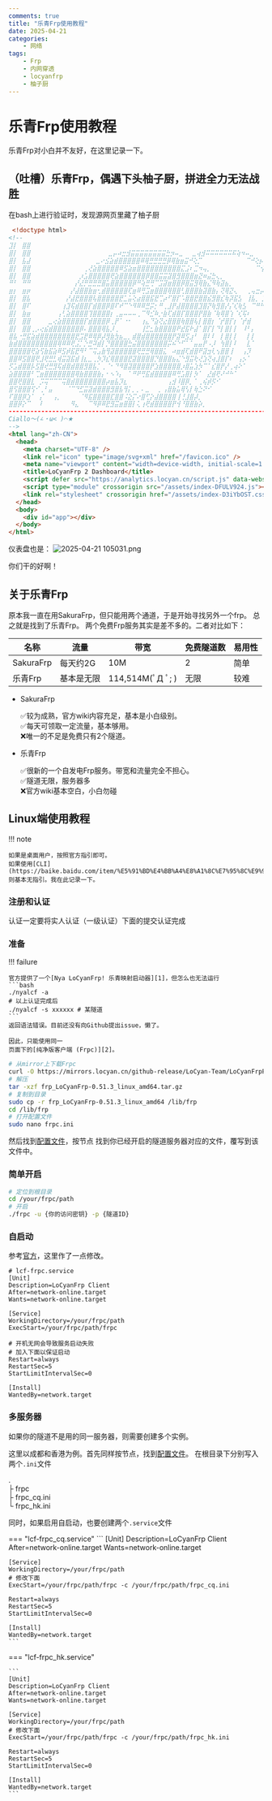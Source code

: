 ```yaml
---
comments: true
title: "乐青Frp使用教程"
date: 2025-04-21
categories: 
    - 网络
tags:
    - Frp
    - 内网穿透
    - locyanfrp
    - 柚子厨
---
```


# 乐青Frp使用教程

乐青Frp对小白并不友好，在这里记录一下。

<!-- more -->

## （吐槽）乐青Frp，偶遇下头柚子厨，拼进全力无法战胜

在bash上进行验证时，发现源网页里藏了柚子厨

``` html
 <!doctype html>
<!--
⣹⡇⠀⣿⣿⠀⠀⠀⠀⠀⠀⠀ ⠀⠀⠀⠀⠀⠀⠀⠀⠀⠀⠀⠀⠀⠀⠀⠀⠀⠀⠀⠀⠀⠀⠀⠀⠀⠀⠀⠀⠀⠀ ⠀⠀⠀⠀⠀⠀⠀⠀⠀
⣿⡇⠀⣿⣿⠀⠀⠀⠀⠀⠀⠀⠀⠀⠀⠀⠀⠀⠀⠀ ⠀ ⣀⡤⠴⣒⣺⣭⣭⣭⣭⣭⣭⣭⣭⣓⡲⠤⣀⠀⠀⣀⢴⣺⠭⠭⠭⠭⠭⠭⠯⢵⠲⠤⣀⠀⠀⠀⠀⠀
⣿⡇⠀⣧⣼⠀⠀⠀⠀⠀⠀⠀⠀⠀⠀⠀⠀⠀⠀ ⣀⠔⣪⣵⣾⣿⣿⣿⣿⣿⠿⢿⣛⣛⣛⣛⡿⢿⣷⣶⣭⠚⢕⡉⠀⠀⠀⠀⠀⠀⠀⠀⠀⠀⠉⠚⢕⡦⡀⠀⠀
⣿⡇⠀⣿⣿⠀⠀⠀⠀⠀⠀⠀⠀⠀⠀⠀⠀⢀⢜⣵⣿⣿⣿⣿⣿⠿⣫⣵⣶⣿⣿⣿⣿⣿⣿⣿⣿⣿⣿⣍⣨⠆⣉⠲⢤⡀⠀⠀⠀⠀⠀⠀⠀⠀⠀⠀⠉⢪⣢⡀
⣿⡇⠀⣿⣿⠀⠀⠀⠀⠀⠀⠀⠀⠀⠀⠀⡰⣡⣿⣿⣿⣿⣿⢟⣵⣿⣿⣿⣿⣿⣿⡿⣿⣿⣭⣭⣽⣿⣻⣿⣿⣿⣶⣝⠶⣬⣓⢄⡀⠀⠀⠀⠀⠀⠀⠀⠀⠀⠙⡵
⠛⠃⠀⠛⠛⠀⠀⠀⠀⠀⠀⠀⠀⠀⠀⡜⣜⡛⣛⣛⣛⣿⣥⣿⣿⣿⣿⣿⡿⠛⢵⣛⢛⠉⣩⣽⣶⣿⣿⡿⣿⣭⣻⢿⣷⣌⠻⢷⣽⣦⡀⠀⠀⠀⠀⠀⠀⠀⠀⢰
⣶⡆⠀⣶⡶⠀⠀⠀⠀⠀⠀⠀⠀⠀⡜⣼⣿⣿⣷⣶⢂⣾⣿⣿⣿⣿⣿⢏⣶⠿⢛⣩⣶⣿⣿⣿⢿⣿⣿⢃⣿⣿⣿⣷⣽⣿⣷⡄⢝⢿⣝⢄⠀⠀⢀⢤⣒⡤⣄⡸
⣿⡇⠀⣿⣧⠀⠀⠀⠀⠀⠀⠀⠀⡜⣼⣟⣿⣿⣿⢧⣿⣿⣿⣿⣿⣟⣁⣥⢕⣴⣿⣿⣯⣟⢉⡴⠋⣿⡏⠡⣿⣿⣟⣿⣿⣮⣻⣿⣎⢷⡽⣯⣣⠀⢸⣧⡀⢈⣻⣹
⣿⡇⠀⣿⠏⠀⠀⠀⠀⠀⠀⠀⢰⣹⢯⣾⣿⣿⡏⣾⣿⣿⡿⣿⠏⠞⠉⠑⠻⠿⠿⣛⡭⡂⠛⢀⣸⡟⣼⣿⣿⣿⣿⣹⣿⡝⢷⣻⣿⡜⡌⢎⢷⣣⠀⠉⠛⠓⠉⠃
⣿⡇⠀⣷⣶⠀⠀⠀⠀⠀⠀⢠⢃⣵⣿⣿⣿⣿⢹⣿⣿⣿⣿⡆⢀⣤⠤⠤⠤⢀⠉⠻⣊⠷⡐⣷⢏⣾⣿⡏⣿⣿⣿⡟⣿⣷⠈⢷⢿⣿⢱⠈⢎⢯⠆⠀⠀⠀⢀⢧
⣿⡇⠀⣿⣿⠀⠀⠀⠀⣀⢔⣵⣿⣿⣿⣿⣿⡏⣾⣿⣿⣿⡿⢀⡟⠁⠐⠂⠀⠀⢰⣄⠙⣵⢝⣔⣿⣿⣿⢷⣿⣿⢧⡇⣿⣿⡆⠈⡞⣿⡏⡆⠈⡞⣾⠀⠀⠀⠓⠁
⣿⡇⠀⣿⣿⢀⡠⢔⣮⣾⣿⣿⣿⣿⣿⣿⡿⠄⣿⣿⣿⢿⣧⡸⢀⠀⠀⠀⠀⠀⢸⣋⣂⣷⣿⣿⣿⣿⠟⣞⣯⠗⣼⠁⣿⡏⡇⠙⡇⣿⡇⡇⠀⠸⠃⡄⠀⠀⠀⠀
⣿⣧⠐⣛⣯⣵⣾⣿⣿⣿⣿⣿⣿⣿⣿⣟⣩⣟⠿⢿⡿⡼⣻⣷⣳⣦⣀⡀⣾⣿⣾⣿⣿⣿⣿⣿⣿⡟⣽⠿⣫⣰⠃⠀⣿⠇⠇⠀⡇⣿⡇⡇⠀⠀⡇⡇⠀⠀⠀⠀
⣷⣾⣿⣿⣿⣿⣿⣿⣿⣿⣿⢿⠿⠿⢟⣨⡁⡑⣛⠽⣾⡇⡙⣿⣿⣿⣿⣓⣬⣿⣿⣿⣿⣿⣿⣿⡭⠮⠑⠋⠁⠁⣤⣤⡟⠠⡸⠀⢳⣿⡇⠇⠀⠀⣇⠁⠀⠀⠀⠀
⣿⣿⣿⣿⣿⢟⣵⢫⣷⣯⣵⠿⣫⡾⣯⣟⠻⠃⠉⢭⣠⣷⢻⣽⣿⣿⣿⣿⣿⢟⣛⣛⢿⣿⣿⣅⠀⠴⣶⣾⢏⣾⣿⠟⣽⣲⢇⢢⣿⣿⢸⠀⠀⢠⡹⠀⠀⠀⠀⠀
⣿⣿⠿⣫⣿⣿⢟⣸⢟⣛⣃⢾⣭⣽⣯⣾⢸⣆⣀⢀⡳⡹⣎⢿⣿⣿⣿⣟⣽⣿⣿⣿⣿⡙⣿⣿⣿⣦⣌⠑⣻⣭⢗⢜⣱⢝⢴⣸⣿⡏⠆⠀⢠⡢⠁⠀⠀⠀⠀⠀
⡫⣡⣾⣿⣿⡧⣫⣿⢞⣛⣻⢯⣾⣿⣾⣿⣿⣻⣿⣧⡁⢀⠈⠂⠙⠻⣿⣽⣿⣿⣿⣿⡟⣱⣿⣿⣿⣿⣿⡰⣿⣥⣱⡳⠉⠁⣎⣿⡟⡜⢀⢴⠕⠁⠀⠀⠀⠀⠀⠀
⣵⣿⣿⣿⣿⠃⢉⣶⣿⣿⣿⣿⣿⣿⣿⢿⣷⣿⣿⣿⣷⡄⠂⠢⠱⡄⠀⠁⠛⠟⢛⣯⣾⣿⣿⣿⣿⠿⢛⣡⣿⡇⡳⠁⠀⣜⣾⢟⠜⠚⠓⠁⠀⠀⠀⠀⠀⠀⠀⠀
⣿⣿⢟⣿⣿⣇⠀⡩⢭⠉⠉⠉⢭⣿⣾⣿⣿⣿⣿⣿⣿⣿⡴⣶⣧⡹⣆⠀⠀⠀⠀⠀⠀⠀⠀⠀⢠⣺⠸⣿⡿⡀⠁⢀⢮⡾⡫⠊⠀⠀⠀⠀⠀⠀⠀⠀⠀⠀⠀⠀
⣿⢫⣿⣿⣿⢫⠊⢀⠃⣤⠀⠀⠀⠈⠉⠙⣋⣭⣽⣾⣿⣿⣿⣻⣿⣧⢻⡅⡀⡀⠄⣀⠀⠀⡀⢠⣿⣷⣥⢿⢣⡇⢷⣑⠝⠊⠀⠀⠀⠀⠀⠀⠀⠀⠀⠀⠀⠀⠀⠀
⠏⣿⣿⡿⣱⠁⠀⡌⠀⠀⢠⡀⠀⠀⠀⠀⠈⠻⣯⣿⣿⣿⣿⣏⣿⣿⠨⣕⡍⠔⣿⢋⡕⣼⣿⣿⣿⣿⢸⢘⣸⣿⡼⡀⠀⠀⠀⠀⠀⠀⠀⠀⠀⠀⠀⠀⠀⠀⠀⠀
⣿⣿⡿⡕⠉⠀⠀⠇⠀⠀⠀⠀⠀⠀⠻⣄⠀⠀⠉⠻⡿⠿⣟⣻⣭⣶⣿⣿⡇⢅⢰⢟⣾⣿⣿⣿⣿⡟⢺⠘⣿⣿⣷⡵⡀
------------------------------------------------------------------------------
Ciallo～(∠・ω< )⌒★
-->
<html lang="zh-CN">
  <head>
    <meta charset="UTF-8" />
    <link rel="icon" type="image/svg+xml" href="/favicon.ico" />
    <meta name="viewport" content="width=device-width, initial-scale=1.0, user-scalable=no" />
    <title>LoCyanFrp 2 Dashboard</title>
    <script defer src="https://analytics.locyan.cn/script.js" data-website-id="321f68d2-1667-450a-ac30-22166d693b6d"></script>
    <script type="module" crossorigin src="/assets/index-DFULV924.js"></script>
    <link rel="stylesheet" crossorigin href="/assets/index-D3iYbOST.css">
  </head>
  <body>
    <div id="app"></div>
  </body>
</html>
```

仪表盘也是：
![ 2025-04-21 105031.png](https://s2.loli.net/2025/04/21/GDVM2Nls9x3AOpo.png)

你们干的好啊！

## 关于乐青Frp

原本我一直在用SakuraFrp，但只能用两个通道，于是开始寻找另外一个frp。
总之就是找到了乐青Frp。
两个免费Frp服务其实是差不多的。二者对比如下：

|名称|流量|带宽|免费隧道数|易用性|
|---|---|---|---|---|
|SakuraFrp|每天约2G|10M|2|简单|
|乐青Frp|基本是无限|114,514M(ﾟД ﾟ; )|无限|较难|

- SakuraFrp

    ✅较为成熟，官方wiki内容充足，基本是小白级别。  
    ✅每天可领取一定流量，基本够用。  
    ❌唯一的不足是免费只有2个隧道。  

- 乐青Frp

    ✅很新的一个自发电Frp服务。带宽和流量完全不担心。  
    ✅隧道无限，服务器多  
    ❌官方wiki基本空白，小白勿碰  

## Linux端使用教程

!!! note

    如果是桌面用户，按照官方指引即可。
    如果使用[CLI](https://baike.baidu.com/item/%E5%91%BD%E4%BB%A4%E8%A1%8C%E7%95%8C%E9%9D%A2/9910197)
    则基本无指引。我在此记录一下。

### 注册和认证

认证一定要将实人认证（一级认证）下面的提交认证完成

### 准备

!!! failure

    官方提供了一个[Nya LoCyanFrp! 乐青映射启动器][1]，但怎么也无法运行
    ```bash
    ./nyalcf -a 
    # 以上认证完成后
    ./nyalcf -s xxxxxx # 某隧道
    ```
    返回语法错误。目前还没有向Github提出issue，懒了。
    
    因此，只能使用同一
    页面下的[纯净版客户端 (Frpc)][2]。

[1]: https://dashboard.locyanfrp.cn/other/software
[2]: https://github.com/LoCyan-Team/LoCyanFrpPureApp

``` bash
# 从mirror上下载Frpc
curl -O https://mirrors.locyan.cn/github-release/LoCyan-Team/LoCyanFrpPureApp/LatestRelease/frp_LoCyanFrp-0.51.3_linux_amd64.tar.gz
# 解压
tar -xzf frp_LoCyanFrp-0.51.3_linux_amd64.tar.gz
# 复制到目录
sudo cp -r frp_LoCyanFrp-0.51.3_linux_amd64 /lib/frp
cd /lib/frp
# 打开配置文件
sudo nano frpc.ini
```
然后找到[配置文件](https://dashboard.locyanfrp.cn/proxies/config)，按节点
找到你已经开启的隧道服务器对应的文件，覆写到该文件中。

### 简单开启

```bash
# 定位到根目录
cd /your/frpc/path
# 开启
./frpc -u {你的访问密钥} -p {隧道ID}
```

### 自启动

参考[官方][1]，这里作了一点修改。

[1]: https://docs.locyanfrp.cn/%E4%BD%BF%E7%94%A8-systemd-%E7%AE%A1%E7%90%86%E5%92%8C%E5%AE%88%E6%8A%A4%E8%BF%9B%E7%A8%8B.html

```
# lcf-frpc.service
[Unit]
Description=LoCyanFrp Client
After=network-online.target
Wants=network-online.target

[Service]
WorkingDirectory=/your/frpc/path
ExecStart=/your/frpc/path/frpc

# 开机无网会导致服务启动失败
# 加入下面以保证启动
Restart=always
RestartSec=5
StartLimitIntervalSec=0

[Install]
WantedBy=network.target
```
### 多服务器

如果你的隧道不是用的同一服务器，则需要创建多个实例。

这里以成都和香港为例。首先同样按节点，找到[配置文件][1]。
在根目录下分别写入两个`.ini`文件

.  
├ frpc  
├ frpc_cq.ini  
└ frpc_hk.ini  

[1]: https://dashboard.locyanfrp.cn/proxies/config

同时，如果启用自启动，也要创建两个`.service`文件

=== "lcf-frpc_cq.service"
    ```
    [Unit]
    Description=LoCyanFrp Client
    After=network-online.target
    Wants=network-online.target

    [Service]
    WorkingDirectory=/your/frpc/path
    # 修改下面
    ExecStart=/your/frpc/path/frpc -c /your/frpc/path/frpc_cq.ini

    Restart=always
    RestartSec=5
    StartLimitIntervalSec=0

    [Install]
    WantedBy=network.target
    ```
=== "lcf-frpc_hk.service"

    ```
    [Unit]
    Description=LoCyanFrp Client
    After=network-online.target
    Wants=network-online.target

    [Service]
    WorkingDirectory=/your/frpc/path
    # 修改下面
    ExecStart=/your/frpc/path/frpc -c /your/frpc/path/frpc_hk.ini

    Restart=always
    RestartSec=5
    StartLimitIntervalSec=0

    [Install]
    WantedBy=network.target
    ```